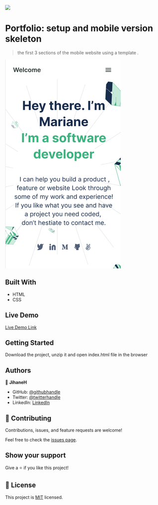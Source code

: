 ![](https://img.shields.io/badge/Microverse-blueviolet)

# Portfolio: setup and mobile version skeleton

> the first 3 sections of the mobile website using a template .

![screenshot](./app_screenshot.png)


## Built With

- HTML
- CSS

## Live Demo

[Live Demo Link](https://jihaneh.github.io/Portfolio/)


## Getting Started

Download the project, unzip it and open index.html file in the browser


## Authors

👤 **JihaneH**

- GitHub: [@githubhandle](https://github.com/jihaneH)
- Twitter: [@twitterhandle](https://twitter.com/jijihaddad)
- LinkedIn: [LinkedIn](https://linkedin.com/in/jihane-haddad/)

## 🤝 Contributing

Contributions, issues, and feature requests are welcome!

Feel free to check the [issues page](../../issues/).

## Show your support

Give a ⭐️ if you like this project!


## 📝 License

This project is [MIT](./MIT.md) licensed.
